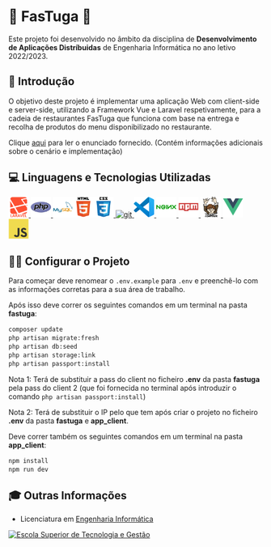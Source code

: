 # :hamburger: FasTuga :hamburger: 

<p>Este projeto foi desenvolvido no âmbito da disciplina de <b>Desenvolvimento de Aplicações Distríbuidas</b> de Engenharia Informática no ano letivo 2022/2023.</p>

## :pencil: Introdução

O objetivo deste projeto é implementar uma aplicação Web com client-side e server-side, utilizando a
Framework Vue e Laravel respetivamente, para a cadeia de restaurantes FasTuga que funciona com base na entrega e recolha de produtos do menu disponibilizado no restaurante.

  Clique [aqui](2022-23-EI-DAD-Project.pdf) para ler o enunciado fornecido.
(Contém informações adicionais sobre o cenário e implementação)

## :computer: Linguagens e Tecnologias Utilizadas

<p><a href="https://laravel.com/" target="_blank" rel="noreferrer"> 
<img src="https://raw.githubusercontent.com/devicons/devicon/master/icons/laravel/laravel-plain-wordmark.svg" alt="laravel" title="Laravel" width="40" height="40" /></a><a href="https://www.php.net" target="_blank" rel="noreferrer"> <img src="https://raw.githubusercontent.com/devicons/devicon/master/icons/php/php-original.svg" alt="php" title="PHP" width="40" height="40" /></a><a href="https://www.mysql.com/" target="_blank" rel="noreferrer"> <img src="https://raw.githubusercontent.com/devicons/devicon/master/icons/mysql/mysql-original-wordmark.svg" alt="mysql" title="MySQL" width="40" height="40" /></a></a><img src="https://raw.githubusercontent.com/devicons/devicon/master/icons/html5/html5-original-wordmark.svg" alt="html5" title="HTML5" width="40" height="40" /><img src="https://raw.githubusercontent.com/devicons/devicon/master/icons/css3/css3-original-wordmark.svg" alt="css3" title="CSS3" width="40" height="40" /><a href="https://git-scm.com/" target="_blank" rel="noreferrer"> <img src="https://www.vectorlogo.zone/logos/git-scm/git-scm-icon.svg" alt="git" title="Git" width="40" height="40" /></a><a href="https://code.visualstudio.com" target="_blank" rel="noreferrer"> <img src="https://raw.githubusercontent.com/devicons/devicon/master/icons/vscode/vscode-original.svg" alt="vscode" title="Visual Studio Code" width="40" height="40" /></a><a href="https://www.nginx.com" target="_blank" rel="noreferrer"> <img src="https://raw.githubusercontent.com/devicons/devicon/master/icons/nginx/nginx-original.svg" alt="nginx" title="NGINX" width="40" height="40" /></a><a href="https://www.npmjs.com" target="_blank" rel="noreferrer"> <img src="https://raw.githubusercontent.com/devicons/devicon/master/icons/npm/npm-original-wordmark.svg" alt="npm" title="NPM" width="40" height="40" /></a><a href="https://getcomposer.org" target="_blank" rel="noreferrer"> <img src="https://raw.githubusercontent.com/devicons/devicon/master/icons/composer/composer-original.svg" alt="composer" title="Composer" width="40" height="40" /></a><a href="https://vuejs.org" target="_blank" rel="noreferrer"> <img src="https://raw.githubusercontent.com/devicons/devicon/master/icons/vuejs/vuejs-original.svg" alt="vuejs" title="Vue.js" width="40" height="40" /></a></a><a href="https://www.javascript.com" target="_blank" rel="noreferrer"> <img src="https://raw.githubusercontent.com/devicons/devicon/master/icons/javascript/javascript-original.svg" alt="javascript" title="Javascript" width="40" height="40" /></a></p>

## :man_technologist: Configurar o Projeto

Para começar deve renomear o `.env.example` para `.env` e preenchê-lo com as informações corretas para a sua área de trabalho.

Após isso deve correr os seguintes comandos em um terminal na pasta <b>fastuga</b>:

```bash
composer update
php artisan migrate:fresh
php artisan db:seed
php artisan storage:link
php artisan passport:install
```

Nota 1: Terá de substituir a pass do client no ficheiro <b>.env</b> da pasta <b>fastuga</b> pela pass do client 2 (que foi fornecida no terminal após introduzir o comando ```php artisan passport:install```)

Nota 2: Terá de substituir o IP pelo que tem após criar o projeto no ficheiro <b>.env</b> da pasta <b>fastuga</b> e <b>app_client</b>.

Deve correr também os seguintes comandos em um terminal na pasta <b>app_client</b>:

```bash
npm install
npm run dev
```

## :mortar_board: Outras Informações

-   Licenciatura em [Engenharia Informática](https://www.ipleiria.pt/curso/licenciatura-em-engenharia-informatica/)

<a href="https://www.ipleiria.pt/estg/"><img src="https://www.ipleiria.pt/normasgraficas/wp-content/uploads/sites/80/2017/09/estg_h-01.jpg" width="300" alt="Escola Superior de Tecnologia e Gestão" title="Escola Superior de Tecnologia e Gestão"></a>
